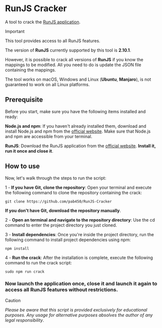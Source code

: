# RunJS Cracker
A tool to crack the [RunJS application](https://runjs.app/).
> [!IMPORTANT]
> This tool provides access to all RunJS features.

The version of **RunJS** currently supported by this tool is **2.10.1**.

However, it is possible to crack all versions of **RunJS** if you know the mappings to be modified. All you need to do is update the JSON file containing the mappings.

The tool works on macOS, Windows and Linux (**Ubuntu**, **Manjaro**), is not guaranteed to work on all Linux platforms.
## Prerequisite
Before you start, make sure you have the following items installed and ready:

**Node.js and npm**: If you haven't already installed them, download and install Node.js and npm from the [official website](https://nodejs.org/). Make sure that Node.js and npm are accessible from your terminal.

**RunJS**: Download the RunJS application from the [official website](https://runjs.app/). **Install it, run it once and close it**.
## How to use
Now, let's walk through the steps to run the script:

1 - **If you have Git, clone the repository**: Open your terminal and execute the following command to clone the repository containing the crack:
```
git clone https://github.com/pab450/RunJS-Cracker
```
**If you don't have Git, download the repository manually**.

2 - **Open an terminal and navigate to the repository directory**: Use the cd command to enter the project directory you just cloned.

3 - **Install dependencies**: Once you're inside the project directory, run the following command to install project dependencies using npm:
```
npm install
```
4 - **Run the crack**: After the installation is complete, execute the following command to run the crack script:
```
sudo npm run crack
```
### **Now launch the application once, close it and launch it again to access all RunJS features without restrictions**.
> [!CAUTION]
> *Please be aware that this script is provided exclusively for educational purposes. Any usage for alternative purposes absolves the author of any legal responsibility*.
